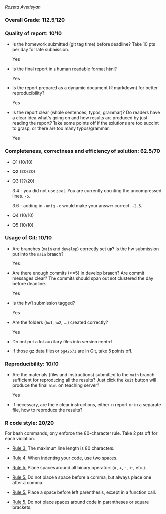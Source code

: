 *Rozeta Avetisyan*

### Overall Grade: 112.5/120

### Quality of report: 10/10

-   Is the homework submitted (git tag time) before deadline? Take 10 pts per day for late submission.  

    Yes

-   Is the final report in a human readable format html? 

    Yes

-   Is the report prepared as a dynamic document (R markdown) for better reproducibility?

    Yes

-   Is the report clear (whole sentences, typos, grammar)? Do readers have a clear idea what's going on and how results are produced by just reading the report? Take some points off if the solutions are too succint to grasp, or there are too many typos/grammar.

    Yes
    
### Completeness, correctness and efficiency of solution: 62.5/70

- Q1 (10/10)

- Q2 (20/20)

- Q3 (??/20)

	3.4 - you did not use zcat. You are currently counting the uncompressed lines. `-5`.
	
	3.6 - adding in `-uniq -c` would make your answer correct. `-2.5`.
	
- Q4 (10/10)

- Q5 (10/10)
	    
### Usage of Git: 10/10

-   Are branches (`main` and `develop`) correctly set up? Is the hw submission put into the `main` branch?

    Yes

-   Are there enough commits (>=5) in develop branch? Are commit messages clear? The commits should span out not clustered the day before deadline. 

    Yes
          
-   Is the hw1 submission tagged? 

    Yes

-   Are the folders (`hw1`, `hw2`, ...) created correctly? 

    Yes
  
-   Do not put a lot auxiliary files into version control. 

-   If those gz data files or `pg42671` are in Git, take 5 points off.

### Reproducibility: 10/10

-   Are the materials (files and instructions) submitted to the `main` branch sufficient for reproducing all the results? Just click the `knit` button will produce the final `html` on teaching server? 

    Yes

-   If necessary, are there clear instructions, either in report or in a separate file, how to reproduce the results?

### R code style: 20/20

For bash commands, only enforce the 80-character rule. Take 2 pts off for each violation. 

-   [Rule 3.](https://google.github.io/styleguide/Rguide.xml#linelength) The maximum line length is 80 characters. 

-   [Rule 4.](https://google.github.io/styleguide/Rguide.xml#indentation) When indenting your code, use two spaces.

-   [Rule 5.](https://google.github.io/styleguide/Rguide.xml#spacing) Place spaces around all binary operators (=, +, -, &lt;-, etc.). 
	
-   [Rule 5.](https://google.github.io/styleguide/Rguide.xml#spacing) Do not place a space before a comma, but always place one after a comma. 

-   [Rule 5.](https://google.github.io/styleguide/Rguide.xml#spacing) Place a space before left parenthesis, except in a function call.

-   [Rule 5.](https://google.github.io/styleguide/Rguide.xml#spacing) Do not place spaces around code in parentheses or square brackets.
